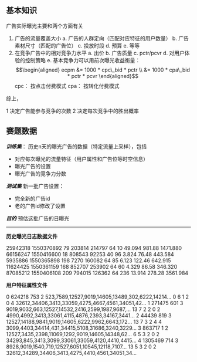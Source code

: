 ## 基本知识

广告实际曝光主要和两个方面有关

1. 广告的流量覆盖大小
  a. 广告的人群定向（匹配对应特征的用户数量）
  b. 广告素材尺寸（匹配的广告位）
  c. 投放时段
  d. 预算
  e. 等等
2. 在竞争广告中的相对竞争力水平
  a. 出价
  b. 广告质量
  c. pctr/pcvr
  d. 对用户体验的控制策略
  e. 基本竞争力可以用前次曝光收益衡量：
     $$\begin{aligned}
     ecpm &= 1000 * cpc\_bid * pctr \\
          &= 1000 * cpa\_bid * pctr * pcvr
     \end{aligned}$$
     cpc： 按点击付费模式
     cpa： 按转化付费模式

综上，

1 决定广告能参与竞争的次数
2 决定每次竞争中的胜出概率

## 赛题数据

***训练集***： 历史n天的曝光广告的数据（特定流量上采样），包括

- 对应每次曝光的流量特征（用户属性和广告位等时空信息）
- 曝光广告的设置
- 曝光广告的竞争力分数

***测试集*** 新一批广告设置：

- 完全新的广告id
- 老的广告id修改了设置

***目的*** 预估这批广告的日曝光

---

**历史曝光日志数据文件**

25942318	1550370892	79	203814	214797	64	10	49.094	981.88	1471.880
66156247	1550416600	18	808543	92253	40	96	3.824	76.48	443.584
5935886	1550365898	198	7270	160082	64	85	6.123	122.46	642.915
11624425	1550361159	168	852707	253902	64	60	4.329	86.58	346.320
87085212	1550406108	209	794015	126362	64	236	13.914	278.28	3561.984


**用户特征属性文件**

0	624218	753	2	523,7589,12527,9019,14605,13489,302,6222,14214...	0	6	1	2	0	4	32612,34406,3413,33059,4275,4667,4561,34051,42...
1	271475	601	3	9019,9032,663,12527,14532,2416,2599,1987,9687,...	13	7	2	2	0	2	4990,4992,3413,33061,4115,4876,2393,34167,3441...
2	44439	819	3	12527,14188,9841,9019,14605,6222,9962,6643,172...	13	7	3	2	4	4	3099,4403,34414,431,34415,5108,31686,3240,3229...
3	863717	1	2	12527,3435,2398,11069,1292,9019,14605,14348,62...	6	5	3	2	0	2	34293,845,3413,3099,33061,33059,4120,4410,4415...
4	1305469	714	3	8928,9019,1540,719,12527,6051,10545,12118,7107...	13	5	3	2	0	2	32612,34289,34406,3413,4275,4410,4561,34051,34...
